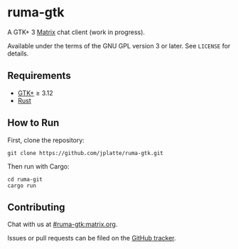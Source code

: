 # ruma-gtk

A GTK+ 3 [Matrix](https://matrix.org) chat client (work in progress).

Available under the terms of the GNU GPL version 3 or later. See `LICENSE` for
details.

## Requirements

* [GTK+](https://www.gtk.org/download/index.php) ≥ 3.12
* [Rust](https://www.rust-lang.org/en-US/install.html)

## How to Run

First, clone the repository:

```
git clone https://github.com/jplatte/ruma-gtk.git
```

Then run with Cargo:

```
cd ruma-git
cargo run
```

## Contributing

Chat with us at [#ruma-gtk:matrix.org][].

Issues or pull requests can be filed on the [GitHub tracker][issues].

[#ruma-gtk:matrix.org]: https://matrix.to/#/#ruma-gtk:matrix.org
[issues]: https://github.com/jplatte/ruma-gtk/issues
